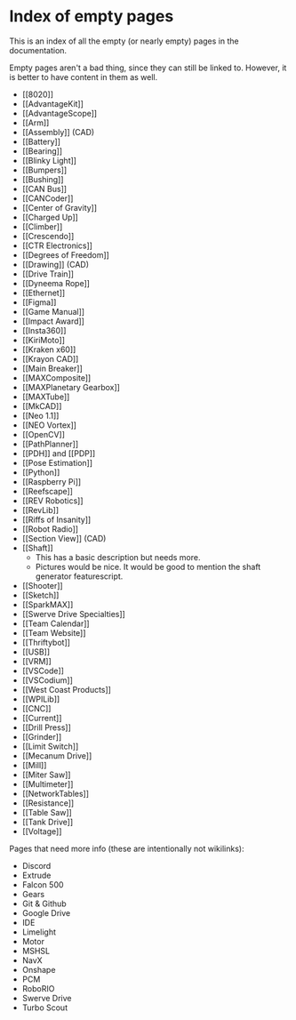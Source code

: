 # Index of empty pages

This is an index of all the empty (or nearly empty) pages in the documentation. 

Empty pages aren't a bad thing, since they can still be linked to. However, it is better to have content in them as well.


- [[8020]]
- [[AdvantageKit]]
- [[AdvantageScope]]
- [[Arm]]
- [[Assembly]] (CAD)
- [[Battery]]
- [[Bearing]]
- [[Blinky Light]]
- [[Bumpers]]
- [[Bushing]]
- [[CAN Bus]]
- [[CANCoder]]
- [[Center of Gravity]]
- [[Charged Up]]
- [[Climber]]
- [[Crescendo]]
- [[CTR Electronics]]
- [[Degrees of Freedom]]
- [[Drawing]] (CAD)
- [[Drive Train]]
- [[Dyneema Rope]]
- [[Ethernet]]
- [[Figma]]
- [[Game Manual]]
- [[Impact Award]]
- [[Insta360]]
- [[KiriMoto]]
- [[Kraken x60]]
- [[Krayon CAD]]
- [[Main Breaker]]
- [[MAXComposite]]
- [[MAXPlanetary Gearbox]]
- [[MAXTube]]
- [[MkCAD]]
- [[Neo 1.1]]
- [[NEO Vortex]]
- [[OpenCV]]
- [[PathPlanner]]
- [[PDH]] and [[PDP]]
- [[Pose Estimation]]
- [[Python]]
- [[Raspberry Pi]]
- [[Reefscape]]
- [[REV Robotics]]
- [[RevLib]]
- [[Riffs of Insanity]]
- [[Robot Radio]]
- [[Section View]] (CAD)
- [[Shaft]]
    - This has a basic description but needs more.
    - Pictures would be nice. It would be good to mention the shaft generator featurescript.
- [[Shooter]]
- [[Sketch]]
- [[SparkMAX]]
- [[Swerve Drive Specialties]]
- [[Team Calendar]]
- [[Team Website]]
- [[Thriftybot]]
- [[USB]]
- [[VRM]]
- [[VSCode]]
- [[VSCodium]]
- [[West Coast Products]]
- [[WPILib]]
- [[CNC]]
- [[Current]]
- [[Drill Press]]
- [[Grinder]]
- [[Limit Switch]]
- [[Mecanum Drive]]
- [[Mill]]
- [[Miter Saw]]
- [[Multimeter]]
- [[NetworkTables]]
- [[Resistance]]
- [[Table Saw]]
- [[Tank Drive]]
- [[Voltage]]


Pages that need more info (these are intentionally not wikilinks):
- Discord
- Extrude
- Falcon 500
- Gears
- Git & Github
- Google Drive
- IDE
- Limelight
- Motor
- MSHSL
- NavX
- Onshape
- PCM
- RoboRIO
- Swerve Drive
- Turbo Scout